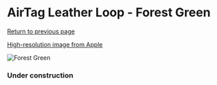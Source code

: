 # AirTag Leather Loop - Forest Green

[Return to previous page](/airtag)

[High-resolution image from Apple](https://store.storeimages.cdn-apple.com/8756/as-images.apple.com/is/MM013?wid=4500&hei=4500&fmt=png)

<div style="width: 384px"><img src="/everypreview/MM013.png" alt="Forest Green"></div>

### Under construction
